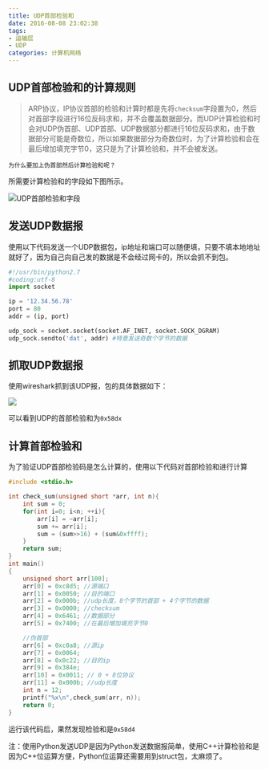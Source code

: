 ```yaml
---
title: UDP首部检验和
date: 2016-08-08 23:02:38
tags:
- 运输层
- UDP
categories: 计算机网络
---
```



## UDP首部检验和的计算规则
> ARP协议，IP协议首部的检验和计算时都是先将`checksum`字段置为0，然后对首部字段进行16位反码求和，并不会覆盖数据部分。而UDP计算检验和时会对UDP伪首部、UDP首部、UDP数据部分都进行16位反码求和，由于数据部分可能是奇数位，所以如果数据部分为奇数位时，为了计算检验和会在最后增加填充字节0，这只是为了计算检验和，并不会被发送。

<!-- more -->

	为什么要加上伪首部然后计算检验和呢？

所需要计算检验和的字段如下图所示。

![UDP首部检验和字段](udp_check_sum_header.png)


## 发送UDP数据报
使用以下代码发送一个UDP数据包，ip地址和端口可以随便填，只要不填本地地址就好了，因为自己向自己发的数据是不会经过网卡的，所以会抓不到包。

```python
#!/usr/bin/python2.7
#coding:utf-8
import socket

ip = '12.34.56.78'
port = 80
addr = (ip, port)

udp_sock = socket.socket(socket.AF_INET, socket.SOCK_DGRAM)
udp_sock.sendto('dat', addr) #特意发送奇数个字节的数据

```

## 抓取UDP数据报
使用wireshark抓到该UDP报，包的具体数据如下：

![](UDP_packet.png)

可以看到UDP的首部检验和为`0x58dx`

## 计算首部检验和
为了验证UDP首部检验码是怎么计算的，使用以下代码对首部检验和进行计算
```cpp
#include <stdio.h>

int check_sum(unsigned short *arr, int n){
	int sum = 0;
	for(int i=0; i<n; ++i){
		arr[i] = ~arr[i];
		sum += arr[i];
		sum = (sum>>16) + (sum&0xffff);
	}
	return sum;
}
int main()
{
	unsigned short arr[100];
	arr[0] = 0xc8d5; //源端口
	arr[1] = 0x0050; //目的端口
	arr[2] = 0x000b; //udp长度，8个字节的首部 + 4个字节的数据
	arr[3] = 0x0000; //checksum
	arr[4] = 0x6461; //数据部分
	arr[5] = 0x7400; //在最后增加填充字节0

	//伪首部
	arr[6] = 0xc0a8; //源ip
	arr[7] = 0x0064;
	arr[8] = 0x0c22; //目的ip
	arr[9] = 0x384e;
	arr[10] = 0x0011; // 0 + 8位协议
	arr[11] = 0x000b; //udp长度
	int n = 12;
	printf("%x\n",check_sum(arr, n));
	return 0;
}


```

运行该代码后，果然发现检验和是`0x58d4`

注：使用Python发送UDP是因为Python发送数据报简单，使用C++计算检验和是因为C++位运算方便，Python位运算还需要用到struct包，太麻烦了。



